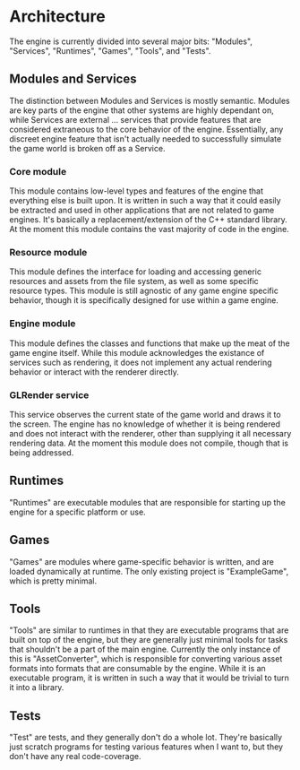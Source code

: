 # Architecture

The engine is currently divided into several major bits: "Modules", "Services", "Runtimes", "Games", "Tools", and "Tests".

## Modules and Services

The distinction between Modules and Services is mostly semantic. Modules are key parts of the engine that other systems are highly dependant on, while Services are external ... services that provide features that are considered extraneous to the core behavior of the engine. Essentially, any discreet engine feature that isn't actually needed to successfully simulate the game world is broken off as a Service.

### Core module

This module contains low-level types and features of the engine that everything else is built upon. It is written in such a way that it could easily be extracted and used in other applications that are not related to game engines. It's basically a replacement/extension of the C++ standard library. At the moment this module contains the vast majority of code in the engine.

### Resource module

This module defines the interface for loading and accessing generic resources and assets from the file system, as well as some specific resource types. This module is still agnostic of any game engine specific behavior, though it is specifically designed for use within a game engine.

### Engine module

This module defines the classes and functions that make up the meat of the game engine itself. While this module acknowledges the existance of services such as rendering, it does not implement any actual rendering behavior or interact with the renderer directly.

### GLRender service

This service observes the current state of the game world and draws it to the screen. The engine has no knowledge of whether it is being rendered and does not interact with the renderer, other than supplying it all necessary rendering data. At the moment this module does not compile, though that is being addressed.

## Runtimes

"Runtimes" are executable modules that are responsible for starting up the engine for a specific platform or use.

## Games

"Games" are modules where game-specific behavior is written, and are loaded dynamically at runtime. The only existing project is "ExampleGame", which is pretty minimal.

## Tools

"Tools" are similar to runtimes in that they are executable programs that are built on top of the engine, but they are generally just minimal tools for tasks that shouldn't be a part of the main engine. Currently the only instance of this is "AssetConverter", which is responsible for converting various asset formats into formats that are consumable by the engine. While it is an executable program, it is written in such a way that it would be trivial to turn it into a library.

## Tests

"Test" are tests, and they generally don't do a whole lot. They're basically just scratch programs for testing various features when I want to, but they don't have any real code-coverage.
